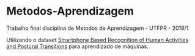 # Metodos-Aprendizagem

Trabalho final disciplina de Metodos de Aprendizagem - UTFPR - 2018/1

Utilizando o dataset [Smartphone Based Recognition of Human Activities and Postural Transitions](http://archive.ics.uci.edu/ml/datasets/Smartphone-Based+Recognition+of+Human+Activities+and+Postural+Transitions)  para aprendizado de máquinas.
